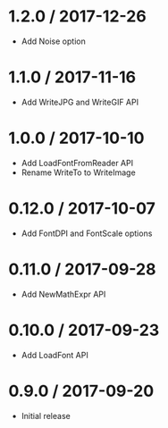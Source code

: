1.2.0 / 2017-12-26
===================

* Add Noise option

1.1.0 / 2017-11-16
===================

* Add WriteJPG and WriteGIF API

1.0.0 / 2017-10-10
===================

* Add LoadFontFromReader API
* Rename WriteTo to WriteImage

0.12.0 / 2017-10-07
===================

* Add FontDPI and FontScale options

0.11.0 / 2017-09-28
===================

* Add NewMathExpr API

0.10.0 / 2017-09-23
===================

* Add LoadFont API

0.9.0 / 2017-09-20
===================

* Initial release